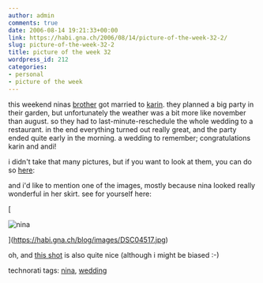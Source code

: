 ```yaml
---
author: admin
comments: true
date: 2006-08-14 19:21:33+00:00
link: https://habi.gna.ch/2006/08/14/picture-of-the-week-32-2/
slug: picture-of-the-week-32-2
title: picture of the week 32
wordpress_id: 212
categories:
- personal
- picture of the week
---
```


this weekend ninas [brother](https://flickr.com/photos/habi/tags/andi/) got married to [karin](http://flickr.com/photos/habi/tags/karin/). they planned a big party in their garden, but unfortunately the weather was a bit more like november than august. so they had to last-minute-reschedule the whole wedding to a restaurant. in the end everything turned out really great, and the party ended quite early in the morning. a wedding to remember; congratulations karin and andi!

i didn't take that many pictures, but if you want to look at them, you can do so [here](https://flickr.com/photos/habi/tags/andi/):

and i'd like to mention one of the images, mostly because nina looked really wonderful in her skirt. see for yourself here:

[


![nina](https://habi.gna.ch/blog/images/DSC04517-tm.jpg)


](https://habi.gna.ch/blog/images/DSC04517.jpg)

oh, and [this shot](https://flickr.com/photos/habi/214110219/) is also quite nice (although i might be biased :-)



technorati tags: [nina](http://www.technorati.com/tag/nina), [wedding](http://www.technorati.com/tag/wedding)


